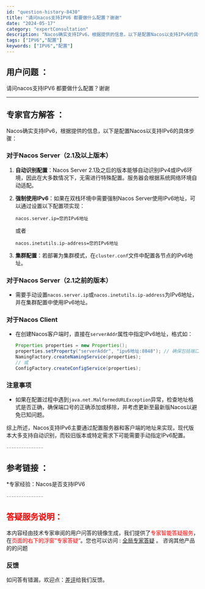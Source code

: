 ```yaml
---
id: "question-history-8430"
title: "请问nacos支持IPV6 都要做什么配置？谢谢"
date: "2024-05-17"
category: "expertConsultation"
description: "Nacos确实支持IPv6，根据提供的信息，以下是配置Nacos以支持IPv6的具体步骤：### 对于Nacos Server（2.1及以上版本）1. **自动识别配置**：Nacos Server 2.1及之后的版本能够自动识别IPv4或IPv6环境，因此在大多数情况下，无需进行特殊配置。服务器会"
tags: ["IPV6","配置"]
keywords: ["IPV6","配置"]
---
```


## 用户问题 ： 
 请问nacos支持IPV6 都要做什么配置？谢谢  

---------------
## 专家官方解答 ：

Nacos确实支持IPv6，根据提供的信息，以下是配置Nacos以支持IPv6的具体步骤：

### 对于Nacos Server（2.1及以上版本）
1. **自动识别配置**：Nacos Server 2.1及之后的版本能够自动识别IPv4或IPv6环境，因此在大多数情况下，无需进行特殊配置。服务器会根据系统网络环境自动适配。

2. **强制使用IPv6**：如果在双栈环境中需要强制Nacos Server使用IPv6地址，可以通过设置以下配置项实现：
   ```properties
   nacos.server.ip=您的IPv6地址
   ```
   或者
   ```properties
   nacos.inetutils.ip-address=您的IPv6地址
   ```
   
3. **集群配置**：若部署为集群模式，在`cluster.conf`文件中配置各节点的IPv6地址。

### 对于Nacos Server（2.1之前的版本）
- 需要手动设置`nacos.server.ip`或`nacos.inetutils.ip-address`为IPv6地址，并在集群配置中使用IPv6地址。

### 对于Nacos Client
- 在创建Nacos客户端时，直接在`serverAddr`属性中指定IPv6地址，格式如：
  ```java
  Properties properties = new Properties();
  properties.setProperty("serverAddr", "ipv6地址:8848"); // 确保包括端口号
  NamingFactory.createNamingService(properties);
  // 或
  ConfigFactory.createConfigService(properties);
  ```

### 注意事项
- 如果在配置过程中遇到`java.net.MalformedURLException`异常，检查地址格式是否正确，确保端口号的正确添加或移除，并考虑更新至最新版Nacos以避免已知问题。

综上所述，Nacos支持IPv6主要通过配置服务器和客户端的地址来实现，现代版本大多支持自动识别，而较旧版本或特定需求下可能需要手动指定IPv6配置。


<font color="#949494">---------------</font> 


## 参考链接 ：

*专家经验：Nacos是否支持IPV6 


 <font color="#949494">---------------</font> 
 


## <font color="#FF0000">答疑服务说明：</font> 

本内容经由技术专家审阅的用户问答的镜像生成，我们提供了<font color="#FF0000">专家智能答疑服务</font>，在<font color="#FF0000">页面的右下的浮窗”专家答疑“</font>。您也可以访问 : [全局专家答疑](https://answer.opensource.alibaba.com/docs/intro) 。 咨询其他产品的的问题

### 反馈
如问答有错漏，欢迎点：[差评](https://ai.nacos.io/user/feedbackByEnhancerGradePOJOID?enhancerGradePOJOId=13651)给我们反馈。
